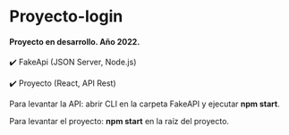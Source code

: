 # Proyecto-login

#### Proyecto en desarrollo. Año **2022**.

:heavy_check_mark: FakeApi (JSON Server, Node.js) 

:heavy_check_mark: Proyecto (React, API Rest)


Para levantar la API: abrir CLI en la carpeta FakeAPI y ejecutar **npm start**.

Para levantar el proyecto: **npm start** en la raíz del proyecto.
	


 




